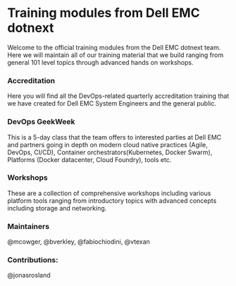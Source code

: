 Training modules from Dell EMC dotnext
================================

Welcome to the official training modules from the Dell EMC dotnext team.  Here we will maintain all of our training material that we build ranging from general 101 level topics through advanced hands on workshops.

### Accreditation

Here you will find all the DevOps-related quarterly accreditation training that we have created for Dell EMC System Engineers and the general public.

### DevOps GeekWeek

This is a 5-day class that the team offers to interested parties at Dell EMC and partners going in depth on modern cloud native practices (Agile, DevOps, CI/CD), Container orchestrators(Kubernetes, Docker Swarm), Platforms (Docker datacenter, Cloud Foundry), tools etc.

### Workshops

These are a collection of comprehensive workshops including various platform tools ranging from introductory topics with advanced concepts including storage and networking.

### Maintainers

@mcowger, @bverkley, @fabiochiodini, @vtexan

### Contributions:

@jonasrosland
